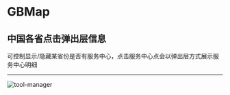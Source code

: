 GBMap
=====

中国各省点击弹出层信息
---

可控制显示/隐藏某省份是否有服务中心，点击服务中心点会以弹出层方式展示服务中心明细

---


![tool-manager](https://farm8.staticflickr.com/7208/14100967205_57ca87c5b2_z.jpg)
